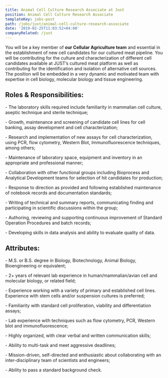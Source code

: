 ```yaml
---
title: Animal Cell Culture Research Associate at Just
position: Animal Cell Culture Research Associate
templateKey: jobs-post
path: /jobs/just/animal-cell-culture-research-associate
date: '2019-02-25T11:03:52+04:00'
companyRelated: /just
---
```

You will be a key member of **our Cellular Agriculture team** and essential in the establishment of new cell candidates for our cultured meat pipeline. You will be contributing for the culture and characterization of different cell candidates available at JUST’s cultured meat platform as well as contributing for the identification and isolation of alternative cell sources. The position will be embedded in a very dynamic and motivated team with expertise in cell biology, molecular biology and tissue engineering.

## Roles & Responsibilities:

\- The laboratory skills required include familiarity in mammalian cell culture, aseptic technique and sterile technique;

\- Growth, maintenance and screening of candidate cell lines for cell banking, assay development and cell characterization;

\- Research and implementation of new assays for cell characterization, using PCR, flow cytometry, Western Blot, Immunofluorescence techniques, among others;

\- Maintenance of laboratory space, equipment and inventory in an appropriate and professional manner;

\- Collaboration with other functional groups including Bioprocess and Analytical Development teams for selection of hit candidates for production;

\- Response to direction as provided and following established maintenance of notebook records and documentation standards;

\- Writing of technical and summary reports, communicating finding and participating in scientific discussions within the group;

\- Authoring, reviewing and supporting continuous improvement of Standard Operation Procedures and batch records;

\- Developing skills in data analysis and ability to evaluate quality of data.



 

## Attributes:

\- M.S. or B.S. degree in Biology, Biotechnology, Animal Biology, Bioengineering or equivalent;

\- 2+ years of relevant lab experience in human/mammalian/avian cell and molecular biology, or related field;

\- Experience working with a variety of primary and established cell lines. Experience with stem cells and/or suspension cultures is preferred;

\- Familiarity with standard cell proliferation, viability and differentiation assays;

\- Lab experience with techniques such as flow cytometry, PCR, Western blot and immunofluorescence;

\- Highly organized, with clear verbal and written communication skills;

\- Ability to multi-task and meet aggressive deadlines;

\- Mission-driven, self-directed and enthusiastic about collaborating with an inter-disciplinary team of scientists and engineers;

\- Ability to pass a standard background check.
